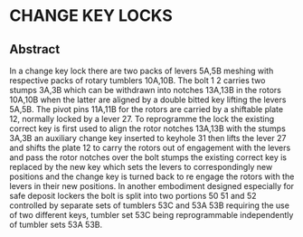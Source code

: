 # CHANGE KEY LOCKS

## Abstract
In a change key lock there are two packs of levers 5A,5B meshing with respective packs of rotary tumblers 10A,10B. The bolt 1 2 carries two stumps 3A,3B which can be withdrawn into notches 13A,13B in the rotors 10A,10B when the latter are aligned by a double bitted key lifting the levers 5A,5B. The pivot pins 11A,11B for the rotors are carried by a shiftable plate 12, normally locked by a lever 27. To reprogramme the lock the existing correct key is first used to align the rotor notches 13A,13B with the stumps 3A,3B an auxiliary change key inserted to keyhole 31 then lifts the lever 27 and shifts the plate 12 to carry the rotors out of engagement with the levers and pass the rotor notches over the bolt stumps the existing correct key is replaced by the new key which sets the levers to correspondingly new positions and the change key is turned back to re engage the rotors with the levers in their new positions. In another embodiment designed especially for safe deposit lockers the bolt is split into two portions 50 51 and 52 controlled by separate sets of tumblers 53C and 53A 53B requiring the use of two different keys, tumbler set 53C being reprogrammable independently of tumbler sets 53A 53B.